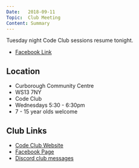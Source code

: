 ```yaml
---
Date:   2018-09-11
Topic:  Club Meeting
Content: Summary
---
```



Tuesday night Code Club sessions resume tonight.

* [Facebook Link](https://www.facebook.com/1481985248595237/posts/1706891252771301/)

## Location

* Curborough Community Centre
* WS13 7NY
* Code Club
* Wednesdays 5:30 - 6:30pm
* 7 - 15 year olds welcome

## Club Links

* [Code Club Website](https://lichfield-code-club.github.io/)
* [Facebook Page](https://www.facebook.com/LichfieldCoders)
* [Discord club messages](https://discord.gg/szz6xGK)
